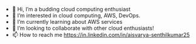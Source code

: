 - 👋 Hi, I’m a budding cloud computing enthusiast
- 👀 I’m interested in cloud computing, AWS, DevOps.
- 🌱 I’m currently learning about AWS services
- 💞️ I’m looking to collaborate with other cloud enthusiasts!
- 📫 How to reach me https://in.linkedin.com/in/aisvarya-senthilkumar25

<!---
Aisvarya25/Aisvarya25 is a ✨ special ✨ repository because its `README.md` (this file) appears on your GitHub profile.
You can click the Preview link to take a look at your changes.
--->
